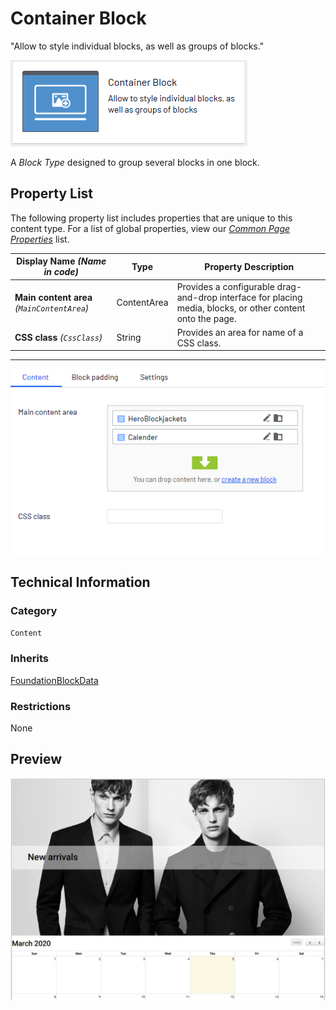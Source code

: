 # Container Block
"Allow to style individual blocks, as well as groups of blocks."

![Container Block](Screenshots/Container%20Block%20-%20icon.png)

A *Block Type* designed to group several blocks in one block.

## Property List
The following property list includes properties that are unique to this content type. For a list of global properties, view our [*Common Page Properties*](../../Common%20Page%20Properties.md) list.

Display Name *(Name in code)* | Type | Property Description
--------------|------|---------------
**Main content area** *(`MainContentArea`)* | ContentArea | Provides a configurable drag-and-drop interface for placing media, blocks, or other content onto the page.
**CSS class** *(`CssClass`)* | String | Provides an area for name of a CSS class.

** **
![Container Block - Content tab](Screenshots/Container%20Block%20-%20Content%20tab.png)

## Technical Information

### Category
`Content`

### Inherits
[FoundationBlockData](#)

### Restrictions
None

## Preview
![Container Block - Preview](Screenshots/Container%20Block%20-%20Preview.png)

